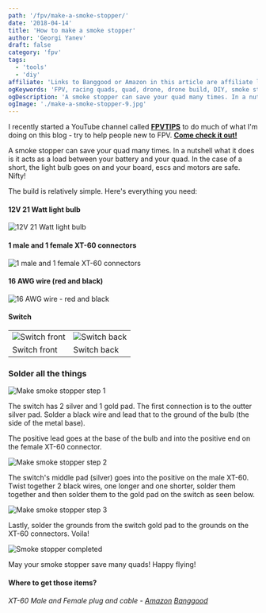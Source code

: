 ```yaml
---
path: '/fpv/make-a-smoke-stopper/'
date: '2018-04-14'
title: 'How to make a smoke stopper'
author: 'Georgi Yanev'
draft: false
category: 'fpv'
tags:
  - 'tools'
  - 'diy'
affiliate: 'Links to Banggood or Amazon in this article are affiliate links and would support the blog if used to make a purchase.'
ogKeywords: 'FPV, racing quads, quad, drone, drone build, DIY, smoke stopper, build your own smoke stopper, make a smoke stopper'
ogDescription: 'A smoke stopper can save your quad many times. In a nutshell what it does is it acts as a load between your battery and your quad. In the case of a short, the light bulb goes on and your board, escs and motors are safe. Nifty!'
ogImage: './make-a-smoke-stopper-9.jpg'
---
```


<div class="article-update-notification">
  I recently started a YouTube channel called <strong><a href="https://www.youtube.com/channel/UCCh3SK2EktDdOQkEOTDmSCg" target="_blank" rel="noopener noreferrer">FPVTIPS</a></strong> to do much of what I'm doing on this blog - try to help people new to FPV. <strong><a href="https://www.youtube.com/channel/UCCh3SK2EktDdOQkEOTDmSCg" target="_blank" rel="noopener noreferrer">Come check it out!</a></strong>
</div>

A smoke stopper can save your quad many times. In a nutshell what it does is it acts as a load between your battery and your quad. In the case of a short, the light bulb goes on and your board, escs and motors are safe. Nifty!

The build is relatively simple. Here's everything you need:

#### 12V 21 Watt light bulb

![12V 21 Watt light bulb](make-a-smoke-stopper-3.jpg)

#### 1 male and 1 female XT-60 connectors

![1 male and 1 female XT-60 connectors](make-a-smoke-stopper-4.jpg)

#### 16 AWG wire (red and black)

![16 AWG wire - red and black](make-a-smoke-stopper-5.jpg)

#### Switch

|                                             |                                            |
| ------------------------------------------- | ------------------------------------------ |
| ![Switch front](make-a-smoke-stopper-1.jpg) | ![Switch back](make-a-smoke-stopper-2.jpg) |
| Switch front                                | Switch back                                |

### Solder all the things

![Make smoke stopper step 1](make-a-smoke-stopper-6.jpg)

The switch has 2 silver and 1 gold pad. The first connection is to the outter silver pad. Solder a black wire and lead that to the ground of the bulb (the side of the metal base).

The positive lead goes at the base of the bulb and into the positive end on the female XT-60 connector.

![Make smoke stopper step 2](make-a-smoke-stopper-7.jpg)

The switch's middle pad (silver) goes into the positive on the male XT-60. Twist together 2 black wires, one longer and one shorter, solder them together and then solder them to the gold pad on the switch as seen below.

![Make smoke stopper step 3](make-a-smoke-stopper-8.jpg)

Lastly, solder the grounds from the switch gold pad to the grounds on the XT-60 connectors. Voila!

![Smoke stopper completed](make-a-smoke-stopper-9.jpg)

May your smoke stopper save many quads! Happy flying!

#### Where to get those items?

###### XT-60 Male and Female plug and cable - [Amazon][2] [Banggood][1]

[0]: Linkslist
[1]: https://bit.ly/xt-60-cable
[2]: https://amzn.to/2KFSw60

